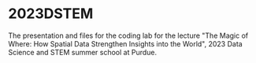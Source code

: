 # 2023DSTEM
The presentation and files for the coding lab for the lecture "The Magic of Where: How Spatial Data Strengthen Insights into the World", 2023 Data Science and STEM summer school at Purdue.
